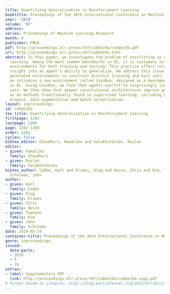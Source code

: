 ```yaml
---
title: Quantifying Generalization in Reinforcement Learning
booktitle: Proceedings of the 36th International Conference on Machine Learning
year: '2019'
volume: '97'
address: 
series: Proceedings of Machine Learning Research
month: 0
publisher: PMLR
pdf: http://proceedings.mlr.press/v97/cobbe19a/cobbe19a.pdf
url: http://proceedings.mlr.press/v97/cobbe19a.html
abstract: In this paper, we investigate the problem of overfitting in deep reinforcement
  learning. Among the most common benchmarks in RL, it is customary to use the same
  environments for both training and testing. This practice offers relatively little
  insight into an agent’s ability to generalize. We address this issue by using procedurally
  generated environments to construct distinct training and test sets. Most notably,
  we introduce a new environment called CoinRun, designed as a benchmark for generalization
  in RL. Using CoinRun, we find that agents overfit to surprisingly large training
  sets. We then show that deeper convolutional architectures improve generalization,
  as do methods traditionally found in supervised learning, including L2 regularization,
  dropout, data augmentation and batch normalization.
layout: inproceedings
id: cobbe19a
tex_title: Quantifying Generalization in Reinforcement Learning
firstpage: 1282
lastpage: 1289
page: 1282-1289
order: 1282
cycles: false
bibtex_editor: Chaudhuri, Kamalika and Salakhutdinov, Ruslan
editor:
- given: Kamalika
  family: Chaudhuri
- given: Ruslan
  family: Salakhutdinov
bibtex_author: Cobbe, Karl and Klimov, Oleg and Hesse, Chris and Kim, Taehoon and
  Schulman, John
author:
- given: Karl
  family: Cobbe
- given: Oleg
  family: Klimov
- given: Chris
  family: Hesse
- given: Taehoon
  family: Kim
- given: John
  family: Schulman
date: 2019-05-24
container-title: Proceedings of the 36th International Conference on Machine Learning
genre: inproceedings
issued:
  date-parts:
  - 2019
  - 5
  - 24
extras:
- label: Supplementary PDF
  link: http://proceedings.mlr.press/v97/cobbe19a/cobbe19a-supp.pdf
# Format based on citeproc: http://blog.martinfenner.org/2013/07/30/citeproc-yaml-for-bibliographies/
---
```

